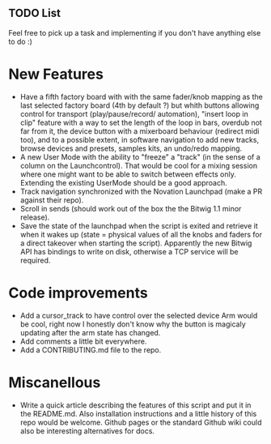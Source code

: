 TODO List
---------

Feel free to pick up a task and implementing if you don't have anything else to do :)

New Features
============

* Have a fifth factory board with with the same fader/knob mapping as the last selected factory
  board (4th by default ?) but whith buttons allowing control for transport (play/pause/record/
  automation), "insert loop in clip" feature with a way to set the length of the loop in bars,
  overdub not far from it, the device button with a mixerboard behaviour (redirect midi too), and
  to a possible extent, in software navigation to add new tracks, browse devices and presets,
  samples kits, an undo/redo mapping.
* A new User Mode with the ability to "freeze" a "track" (in the sense of a column on the
  Launchcontrol). That would be cool for a mixing session where one might want to be able to
  switch between effects only. Extending the existing UserMode should be a good approach.
* Track navigation synchronized with the Novation Launchpad (make a PR against their repo).
* Scroll in sends (should work out of the box the the Bitwig 1.1 minor release).
* Save the state of the launchpad when the script is exited and retrieve it when it wakes up
  (state = physical values of all the knobs and faders for a direct takeover when starting the
  script). Apparently the new Bitwig API has bindings to write on disk, otherwise a TCP
  service will be required.


Code improvements
=================

* Add a cursor_track to have control over the selected device Arm would be cool, right now I
  honestly don't know why the button is magicaly updating after the arm state has changed.
* Add comments a little bit everywhere.
* Add a CONTRIBUTING.md file to the repo.

Miscanellous
============

* Write a quick article describing the features of this script and put it in the README.md. Also
  installation instructions and a little history of this repo would be welcome. Github pages or
  the standard Github wiki could also be interesting alternatives for docs.
